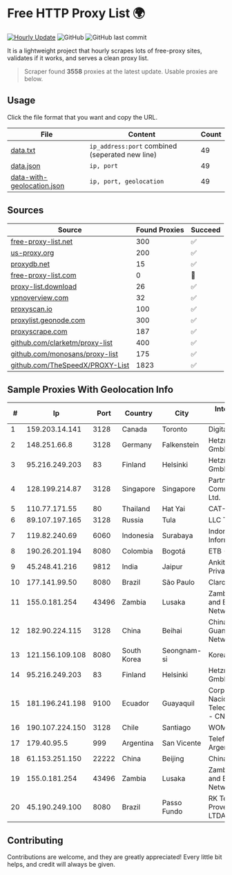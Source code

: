 
# Free HTTP Proxy List 🌍

[![Hourly Update](https://github.com/mertguvencli/http-proxy-list/actions/workflows/main.yml/badge.svg?branch=main)](https://github.com/mertguvencli/http-proxy-list/actions/workflows/main.yml)
![GitHub](https://img.shields.io/github/license/mertguvencli/http-proxy-list)
![GitHub last commit](https://img.shields.io/github/last-commit/mertguvencli/http-proxy-list)

It is a lightweight project that hourly scrapes lots of free-proxy sites, validates if it works, and serves a clean proxy list.


> Scraper found **3558** proxies at the latest update. Usable proxies are below.

## Usage

Click the file format that you want and copy the URL.


|File|Content|Count|
|----|-------|-----|
|[data.txt](https://raw.githubusercontent.com/mertguvencli/http-proxy-list/main/proxy-list/data.txt)|`ip_address:port` combined (seperated new line)|49|
|[data.json](https://raw.githubusercontent.com/mertguvencli/http-proxy-list/main/proxy-list/data.json)|`ip, port`|49|
|[data-with-geolocation.json](https://raw.githubusercontent.com/mertguvencli/http-proxy-list/main/proxy-list/data-with-geolocation.json)|`ip, port, geolocation`|49|

## Sources

|Source|Found Proxies|Succeed|
|------|-------------|-------|
|[free-proxy-list.net](https://free-proxy-list.net)|300|✅|
|[us-proxy.org](https://www.us-proxy.org)|200|✅|
|[proxydb.net](http://proxydb.net)|15|✅|
|[free-proxy-list.com](https://free-proxy-list.com/?page=&port=&type%5B%5D=http&type%5B%5D=https&up_time=0&search=Search)|0|🚫|
|[proxy-list.download](https://www.proxy-list.download/HTTP)|26|✅|
|[vpnoverview.com](https://vpnoverview.com/privacy/anonymous-browsing/free-proxy-servers)|32|✅|
|[proxyscan.io](https://www.proxyscan.io)|100|✅|
|[proxylist.geonode.com](https://proxylist.geonode.com/api/proxy-list?limit=300&page=1&sort_by=lastChecked&sort_type=desc&protocols=http,https)|300|✅|
|[proxyscrape.com](https://api.proxyscrape.com/v2/?request=displayproxies&protocol=http&timeout=10000&country=all&ssl=all&anonymity=all)|187|✅|
|[github.com/clarketm/proxy-list](https://raw.githubusercontent.com/clarketm/proxy-list/master/proxy-list-raw.txt)|400|✅|
|[github.com/monosans/proxy-list](https://raw.githubusercontent.com/monosans/proxy-list/main/proxies/http.txt)|175|✅|
|[github.com/TheSpeedX/PROXY-List](https://raw.githubusercontent.com/TheSpeedX/PROXY-List/master/http.txt)|1823|✅|


## Sample Proxies With Geolocation Info

|#|Ip|Port|Country|City|Internet Service Provider|
|-|--|----|-------|----|-------------------------|
|1|159.203.14.141|3128|Canada|Toronto|DigitalOcean, LLC|
|2|148.251.66.8|3128|Germany|Falkenstein|Hetzner Online GmbH|
|3|95.216.249.203|83|Finland|Helsinki|Hetzner Online GmbH|
|4|128.199.214.87|3128|Singapore|Singapore|Partner Communications Ltd.|
|5|110.77.171.55|80|Thailand|Hat Yai|CAT-BB|
|6|89.107.197.165|3128|Russia|Tula|LLC TK Altair|
|7|119.82.240.69|6060|Indonesia|Surabaya|Indonesia Network Information Center|
|8|190.26.201.194|8080|Colombia|Bogotá|ETB - Colombia|
|9|45.248.41.216|9812|India|Jaipur|Ankit Wi-fi Solution Private Limited|
|10|177.141.99.50|8080|Brazil|São Paulo|Claro S.A.|
|11|155.0.181.254|43496|Zambia|Lusaka|Zambia Research and Education Network|
|12|182.90.224.115|3128|China|Beihai|China Unicom Guangxi Province Network|
|13|121.156.109.108|8080|South Korea|Seongnam-si|Korea Telecom|
|14|95.216.249.203|83|Finland|Helsinki|Hetzner Online GmbH|
|15|181.196.241.198|9100|Ecuador|Guayaquil|Corporacion Nacional De Telecomunicaciones - CNT EP|
|16|190.107.224.150|3128|Chile|Santiago|WOM S.A.|
|17|179.40.95.5|999|Argentina|San Vicente|Telefonica de Argentina|
|18|61.153.251.150|22222|China|Beijing|Chinanet|
|19|155.0.181.254|43496|Zambia|Lusaka|Zambia Research and Education Network|
|20|45.190.249.100|8080|Brazil|Passo Fundo|RK Telecom Provedor Internet LTDA|



## Contributing

Contributions are welcome, and they are greatly appreciated! Every
little bit helps, and credit will always be given.

